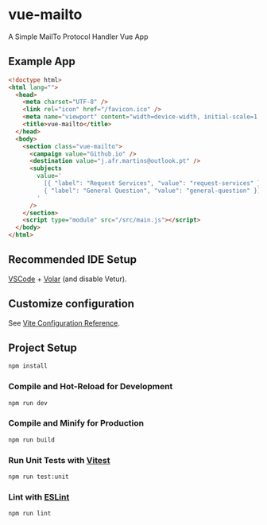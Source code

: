 # vue-mailto

A Simple MailTo Protocol Handler Vue App

## Example App

```html
<!doctype html>
<html lang="">
  <head>
    <meta charset="UTF-8" />
    <link rel="icon" href="/favicon.ico" />
    <meta name="viewport" content="width=device-width, initial-scale=1.0" />
    <title>vue-mailto</title>
  </head>
  <body>
    <section class="vue-mailto">
      <campaign value="Github.io" />
      <destination value="j.afr.martins@outlook.pt" />
      <subjects
        value='
          [{ "label": "Request Services", "value": "request-services" },
          { "label": "General Question", "value": "general-question" }]
        '
      />
    </section>
    <script type="module" src="/src/main.js"></script>
  </body>
</html>
```

## Recommended IDE Setup

[VSCode](https://code.visualstudio.com/) + [Volar](https://marketplace.visualstudio.com/items?itemName=Vue.volar) (and disable Vetur).

## Customize configuration

See [Vite Configuration Reference](https://vite.dev/config/).

## Project Setup

```sh
npm install
```

### Compile and Hot-Reload for Development

```sh
npm run dev
```

### Compile and Minify for Production

```sh
npm run build
```

### Run Unit Tests with [Vitest](https://vitest.dev/)

```sh
npm run test:unit
```

### Lint with [ESLint](https://eslint.org/)

```sh
npm run lint
```
